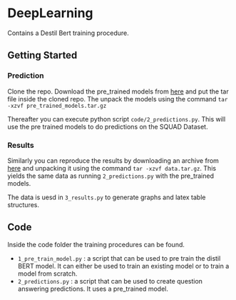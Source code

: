 # DeepLearning

Contains a Destil Bert training procedure.

## Getting Started

### Prediction
Clone the repo. Download the pre_trained models from [here](https://sytseoegema.stackstorage.com/s/zHXsV4ns4Rsmqzje) and put the tar file inside the cloned repo. The unpack the models using the command
`tar -xzvf pre_trained_models.tar.gz`

Thereafter you can execute python script `code/2_predictions.py`. This will use the pre trained models to do predictions on the SQUAD Dataset.

### Results
Similarly you can reproduce the results by downloading an archive from
[here](https://sytseoegema.stackstorage.com/s/xEiDLwFZfGSGVxJo) and unpacking it
using the command `tar -xzvf data.tar.gz`. This yields the same data as running
`2_predictions.py` with the pre_trained models.

The data is uesd in `3_results.py` to generate graphs and latex table structures.

## Code
Inside the code folder the training procedures can be found.

- `1_pre_train_model.py` : a script that can be used to pre train the distil
BERT model. It can either be used to train an existing model or to train a model
from scratch.
- `2_predictions.py` : a script that can be used to create question answering
predictions. It uses a pre_trained model.
